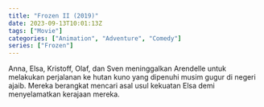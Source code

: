 ```yaml
---
title: "Frozen II (2019)"
date: 2023-09-13T10:01:13Z
tags: ["Movie"]
categories: ["Animation", "Adventure", "Comedy"]
series: ["Frozen"]
---
```


Anna, Elsa, Kristoff, Olaf, dan Sven meninggalkan Arendelle untuk melakukan perjalanan ke hutan kuno yang dipenuhi musim gugur di negeri ajaib. Mereka berangkat mencari asal usul kekuatan Elsa demi menyelamatkan kerajaan mereka.

  <mux-player stream-type="on-demand"
  src="https://kp3d-my.sharepoint.com/personal/ryoo_kp3d_onmicrosoft_com/_layouts/15/download.aspx?share=EYs4W130a7pIt4hQ5UAO8f4BiBYRqdbZuHrDyAgAuRfS6g" metadata-video-title="Frozen II (2019)" prefer-playback="mse" controls>
  </mux-player>
  
  
  <script src="https://cdn.jsdelivr.net/npm/@mux/mux-player"></script>
  
   <script id="Jfh5023VbRWfKubiul6kkYOZ6WZhiH6zibVqrpE01IsAY" type="application/ld+json">
 {
  "@context": "https://schema.org/",
  "@type": "VideoObject",
  "name": "Frozen II (2019)",
  "contentUrl": "https://stream.mux.com/tc021iR57vrb01jxgwRlNnaYYyZsxkYhNmar01Ous1t01cE.m3u8?quality=auto",
  "thumbnailUrl": "https://www.themoviedb.org/t/p/original/xD7yQyIZTU56OhzIjEa6FhD66Pe.jpg?width=314&fit_mode=preserve&time=25",
  "uploadDate": "2021-06-09T23:23:00Z",
}

</script>

